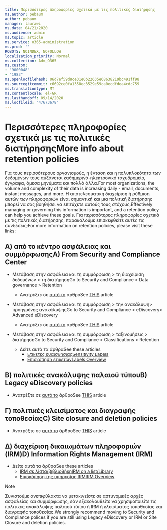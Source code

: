 ```yaml
---
title: Περισσότερες πληροφορίες σχετικά με τις πολιτικές διατήρησης
ms.author: pebaum
author: pebaum
manager: laurawi
ms.date: 04/21/2020
ms.audience: admin
ms.topic: article
ms.service: o365-administration
ms.prod: ''
ROBOTS: NOINDEX, NOFOLLOW
localization_priority: Normal
ms.collection: Adm_O365
ms.custom:
- "9000048"
- "1983"
ms.openlocfilehash: 06d7ef59d8ce31e0b22635e68638219bc491ff98
ms.sourcegitcommit: c6692ce0fa1358ec3529e59ca0ecdfdea4cdc759
ms.translationtype: MT
ms.contentlocale: el-GR
ms.lasthandoff: 09/14/2020
ms.locfileid: "47673678"
---
```

# <a name="more-info-about-retention-policies"></a><span data-ttu-id="e5670-102">Περισσότερες πληροφορίες σχετικά με τις πολιτικές διατήρησης</span><span class="sxs-lookup"><span data-stu-id="e5670-102">More info about retention policies</span></span>

<span data-ttu-id="e5670-103">Για τους περισσότερους οργανισμούς, η ένταση και η πολυπλοκότητα των δεδομένων τους αυξάνεται καθημερινά-ηλεκτρονικό ταχυδρομείο, έγγραφα, άμεσα μηνύματα και πολλά άλλα.</span><span class="sxs-lookup"><span data-stu-id="e5670-103">For most organizations, the volume and complexity of their data is increasing daily - email, documents, instant messages, and more.</span></span> <span data-ttu-id="e5670-104">Η αποτελεσματική διαχείριση ή ρύθμιση αυτών των πληροφοριών είναι σημαντική και μια πολιτική διατήρησης μπορεί να σας βοηθήσει να επιτύχετε αυτούς τους στόχους.</span><span class="sxs-lookup"><span data-stu-id="e5670-104">Effectively managing or governing this information is important, and a retention policy can help you achieve these goals.</span></span> <span data-ttu-id="e5670-105">Για περισσότερες πληροφορίες σχετικά με τις πολιτικές διατήρησης, παρακαλούμε επισκεφθείτε αυτές τις συνδέσεις:</span><span class="sxs-lookup"><span data-stu-id="e5670-105">For more information on retention policies, please visit these links:</span></span>

## <a name="a-from-security-and-compliance-center"></a><span data-ttu-id="e5670-106">Α) από το κέντρο ασφάλειας και συμμόρφωσης</span><span class="sxs-lookup"><span data-stu-id="e5670-106">A) From Security and Compliance Center</span></span>

- <span data-ttu-id="e5670-107">Μετάβαση στην ασφάλεια και τη συμμόρφωση > τη διαχείριση δεδομένων > τη διατήρηση</span><span class="sxs-lookup"><span data-stu-id="e5670-107">Go to Security and Compliance > Data governance > Retention</span></span>
  - <span data-ttu-id="e5670-108">Ανατρέξτε σε [αυτό το](https://docs.microsoft.com/microsoft-365/compliance/retention-policies) άρθρο</span><span class="sxs-lookup"><span data-stu-id="e5670-108">See [THIS](https://docs.microsoft.com/microsoft-365/compliance/retention-policies) article</span></span>

- <span data-ttu-id="e5670-109">Μετάβαση στην ασφάλεια και τη συμμόρφωση > την ανακάλυψη> προηγμένης ανακάλυψης</span><span class="sxs-lookup"><span data-stu-id="e5670-109">Go to Security and Compliance > eDiscovery> Advanced eDiscovery</span></span> 
  - <span data-ttu-id="e5670-110">Ανατρέξτε σε [αυτό το](https://docs.microsoft.com/microsoft-365/compliance/ediscovery-cases) άρθρο</span><span class="sxs-lookup"><span data-stu-id="e5670-110">See [THIS](https://docs.microsoft.com/microsoft-365/compliance/ediscovery-cases) article</span></span>

- <span data-ttu-id="e5670-111">Μετάβαση στην ασφάλεια και τη συμμόρφωση > ταξινομήσεις > διατήρηση</span><span class="sxs-lookup"><span data-stu-id="e5670-111">Go to Security and Compliance > Classifications > Retention</span></span>
  - <span data-ttu-id="e5670-112">Δείτε αυτά τα άρθρα</span><span class="sxs-lookup"><span data-stu-id="e5670-112">See these articles</span></span>
    - [<span data-ttu-id="e5670-113">Ετικέτες ευαισθησίας</span><span class="sxs-lookup"><span data-stu-id="e5670-113">Sensitivity Labels</span></span>](https://docs.microsoft.com/microsoft-365/compliance/sensitivity-labels)
    - [<span data-ttu-id="e5670-114">Επισκόπηση ετικετών</span><span class="sxs-lookup"><span data-stu-id="e5670-114">Labels Overview</span></span>](https://docs.microsoft.com/microsoft-365/compliance/labels)

## <a name="b-legacy-ediscovery-policies"></a><span data-ttu-id="e5670-115">Β) πολιτικές ανακάλυψης παλαιού τύπου</span><span class="sxs-lookup"><span data-stu-id="e5670-115">B) Legacy eDiscovery policies</span></span>

- <span data-ttu-id="e5670-116">Ανατρέξτε σε [αυτό το](https://support.office.com/article/Set-up-an-eDiscovery-Center-in-SharePoint-Online-A18F8975-AA7F-43B4-A7D6-001D14744D8E) άρθρο</span><span class="sxs-lookup"><span data-stu-id="e5670-116">See [THIS](https://support.office.com/article/Set-up-an-eDiscovery-Center-in-SharePoint-Online-A18F8975-AA7F-43B4-A7D6-001D14744D8E) article</span></span>

## <a name="c-site-closure-and-deletion-policies"></a><span data-ttu-id="e5670-117">Γ) πολιτικές κλεισίματος και διαγραφής τοποθεσίας</span><span class="sxs-lookup"><span data-stu-id="e5670-117">C) Site closure and deletion policies</span></span>

- <span data-ttu-id="e5670-118">Ανατρέξτε σε [αυτό το](https://support.office.com/article/Use-policies-for-site-closure-and-deletion-A8280D82-27FD-48C5-9ADF-8A5431208BA5) άρθρο</span><span class="sxs-lookup"><span data-stu-id="e5670-118">See [THIS](https://support.office.com/article/Use-policies-for-site-closure-and-deletion-A8280D82-27FD-48C5-9ADF-8A5431208BA5) article</span></span>  

## <a name="d-information-rights-management-irm"></a><span data-ttu-id="e5670-119">Δ) διαχείριση δικαιωμάτων πληροφοριών (IRM)</span><span class="sxs-lookup"><span data-stu-id="e5670-119">D) Information Rights Management (IRM)</span></span>

- <span data-ttu-id="e5670-120">Δείτε αυτά τα άρθρα</span><span class="sxs-lookup"><span data-stu-id="e5670-120">See these articles</span></span>
  - [<span data-ttu-id="e5670-121">IRM σε λίστα/βιβλιοθήκη</span><span class="sxs-lookup"><span data-stu-id="e5670-121">IRM on a list/Library</span></span>](https://support.office.com/article/apply-information-rights-management-to-a-list-or-library-3bdb5c4e-94fc-4741-b02f-4e7cc3c54aa1)
  - [<span data-ttu-id="e5670-122">Επισκόπηση της υπηρεσίας IRM</span><span class="sxs-lookup"><span data-stu-id="e5670-122">IRM Overview</span></span>](https://support.office.com/article/create-and-apply-information-management-policies-eb501fe9-2ef6-4150-945a-65a6451ee9e9)

> [!Note]
> <span data-ttu-id="e5670-123">Συνιστούμε ανεπιφύλακτα να μετακινείστε σε αστυνομικές αρχές ασφαλείας και συμμόρφωσης, εάν εξακολουθείτε να χρησιμοποιείτε τις πολιτικές ανακάλυψης παλαιού τύπου ή IRM ή κλεισίματος τοποθεσίας και διαγραφής τοποθεσίας.</span><span class="sxs-lookup"><span data-stu-id="e5670-123">We strongly recommend moving to Security and Compliance polices if you are still using Legacy eDiscovery or IRM or Site Closure and deletion policies.</span></span>
